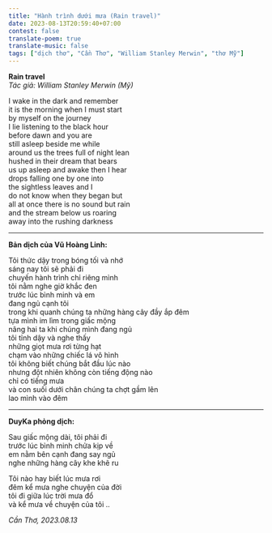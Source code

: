 ```yaml
---
title: "Hành trình dưới mưa (Rain travel)"
date: 2023-08-13T20:59:40+07:00
contest: false
translate-poem: true
translate-music: false
tags: ["dịch thơ", "Cần Thơ", "William Stanley Merwin", "thơ Mỹ"]
---
```

**Rain travel**  
*Tác giả: William Stanley Merwin (Mỹ)*  
  
I wake in the dark and remember  
it is the morning when I must start  
by myself on the journey  
I lie listening to the black hour  
before dawn and you are  
still asleep beside me while  
around us the trees full of night lean  
hushed in their dream that bears  
us up asleep and awake then I hear  
drops falling one by one into  
the sightless leaves and I  
do not know when they began but  
all at once there is no sound but rain  
and the stream below us roaring  
away into the rushing darkness  
  
***
  
**Bản dịch của Vũ Hoàng Linh:**  
  
Tôi thức dậy trong bóng tối và nhớ  
sáng nay tôi sẽ phải đi  
chuyến hành trình chỉ riêng mình  
tôi nằm nghe giờ khắc đen  
trước lúc bình minh và em  
đang ngủ cạnh tôi  
trong khi quanh chúng ta những hàng cây đầy ắp đêm  
tựa mình im lìm trong giấc mộng  
nâng hai ta khi chúng mình đang ngủ  
tôi tỉnh dậy và nghe thấy  
những giọt mưa rơi từng hạt  
chạm vào những chiếc lá vô hình  
tôi không biết chúng bắt đầu lúc nào  
nhưng đột nhiên không còn tiếng động nào  
chỉ có tiếng mưa  
và con suối dưới chân chúng ta chợt gầm lên  
lao mình vào đêm  
  
***
  
**DuyKa phỏng dịch:**  
  
Sau giấc mộng dài, tôi phải đi  
trước lúc bình minh chửa kịp về  
em nằm bên cạnh đang say ngủ  
nghe những hàng cây khe khẽ ru  
  
Tôi nào hay biết lúc mưa rơi  
đêm kể mưa nghe chuyện của đời  
tôi đi giữa lúc trời mưa đổ  
và kể mưa về chuyện của tôi ..  
  
*Cần Thơ, 2023.08.13*